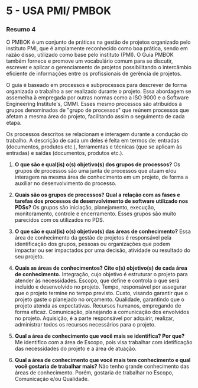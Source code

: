 # 5 - USA PMI/ PMBOK

### Resumo 4

  O PMBOK é um conjunto de práticas na gestão de projetos organizado pelo instituto PMI, que é amplamente reconhecido como boa prática, sendo em razão disso, utilizado como base pelo instituto (PMI). O Guia PMBOK também fornece e promove um vocabulário comum para se discutir, escrever e aplicar o gerenciamento de projetos possibilitando o intercâmbio eficiente de informações entre os profissionais de gerência de projetos.
  
  O guia é baseado em processos e subprocessos para descrever de forma organizada o trabalho a ser realizado durante o projeto. Essa abordagem se assemelha à empregada por outras normas como a ISO 9000 e o Software Engineering Institute's, CMMI. Esses mesmo processos são atribuídos à grupos denominados de "grupo de processos" que reúnem processos que afetam a mesma área do projeto, facilitando assim o seguimento de cada etapa. 
  
  Os processos descritos se relacionam e interagem durante a condução do trabalho. A descrição de cada um deles é feita em termos de: entradas (documentos, produtos etc.), ferramentas e técnicas (que se aplicam às entradas) e saídas (documentos, produtos etc.).
  

1. **O que são e qual(is) o(s) objetivo(s) dos grupos de processos?** Os grupos de processos são uma junta de processos que atuam e/ou interagem na mesma área de conhecimento em um projeto, de forma a auxiliar no desenvolvimento do processo.

1. **Quais são os grupos de processos? Qual a relação com as fases e tarefas dos processos de desenvolvimento de software utilizado nos PDSs?** Os grupos são iniciação, planejamento, execução, monitoramento, controle e encerramento. Esses grupos são muito parecidos com os utilizados no PDS.

1. **O que são e qual(is) o(s) objetivo(s) das áreas de conhecimento?** Essa área de conhecimento da gestão de projetos é responsável pela identificação dos grupos, pessoas ou organizações que podem impactar ou ser impactados por uma decisão, atividade ou resultado do seu projeto.

1. **Quais as áreas de conhecimentos? Cite o(s) objetivo(s) de cada área de conhecimento.** Integração, cujo objetivo é estruturar o projeto para atender às necessidades. Escopo, que define e controla o que será incluido e desenvolvido no projeto. Tempo, responsável por assegurar que o projeto termine no tempo previsto. Custo, visando garantir que o projeto gaste o planejado no orçamento. Qualidade, garantindo que o projeto atenda as expectativas. Recursos humanos, empregando de forma eficaz. Comunicação, planejando a comunicação dos envolvidos no projeto. Aquisição, é a parte responsável por adquirir, realizar, administrar todos os recursos necessários para o projeto.

1. **Qual a área de conhecimento que você mais se identifica? Por que?** Me identifico com a área de Escopo, pois visa trabalhar com idetificação das necessidades do projeto e a área de atuação.

1. **Qual a área de conhecimento que você mais tem conhecimento e qual você gostaria de trabalhar mais?** Não tenho grande conhecimento das áreas de conhecimento. Porém, gostaria de trabalhar no Escopo, Comunicação e/ou Qualidade.
